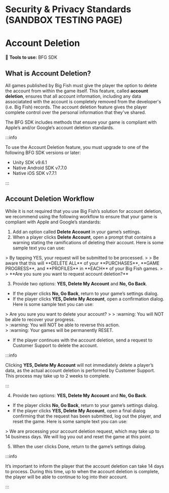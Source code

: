 # Security & Privacy Standards (SANDBOX TESTING PAGE)

# Account Deletion

:small_blue_diamond: **Tools to use:** BFG SDK

## What is Account Deletion? 

All games published by Big Fish must give the player the option to delete the account from within the game itself. This feature, called **account deletion**, ensures that all account information, including any data associatated with the account is completely removed from the developer's (i.e. Big Fish) records. The account deletion feature gives the player complete control over the personal information that they've shared. 

The BFG SDK includes methods that ensure your game is compliant with Apple’s and/or Google’s account deletion standards.

:::info

To use the Account Deletion feature, you must upgrade to one of the following BFG SDK versions or later:

- Unity SDK v9.6.1
- Native Android SDK v7.7.0
- Native iOS SDK v7.7.1

:::

## Account Deletion Workflow 

While it is not required that you use Big Fish’s solution for account deletion, we recommend using the following workflow to ensure that your game is compliant with Apple and Google’s standards:

1. Add an option called **Delete Account** in your game’s settings.
2. When a player clicks **Delete Account**, open a prompt that contains a warning stating the ramifications of deleting their account. Here is some sample text you can use:

<div style={{marginLeft: '50px' }}>
> By tapping <span style={{color: 'red'}}>YES</span>, your request will be submitted to be processed.
>
> Be aware that this will **DELETE ALL** of your **PURCHASES**, **GAME PROGRESS**, and **PROFILES** in **EACH** of your Big Fish games.
>
> **Are you sure you want to request account deletion?**
</div>

3. Provide two options: **YES, Delete My Account** and **No, Go Back**.
  - If the player clicks **No, Go Back**, return to your game’s settings dialog.
  - If the player clicks **YES, Delete My Account**, open a confirmation dialog. Here is some sample text you can use:

<div style={{marginLeft: '50px' }}>
> Are you sure you want to delete your account?
>
> :warning: You will NOT be able to recover your progress. <br />
> :warning: You will NOT be able to reverse this action. <br />
> :warning: Your games will be permanently RESET.
</div>

  - If the player continues with the account deletion, send a request to Customer Support to delete the account.

:::info 

Clicking **YES, Delete My Account** will not immediately delete a player’s data, as the actual account deletion is performed by Customer Support. This process may take up to 2 weeks to complete.

:::

4. Provide two options: **YES, Delete My Account** and **No, Go Back**.
  - If the player clicks **No, Go Back**, return to your game’s settings dialog.
  - If the player clicks **YES, Delete My Account**, open a final dialog confirming that the request has been submitted, log out the player, and reset the game. Here is some sample text you can use:

<div style={{marginLeft: '50px' }}>
> We are processing your account deletion request, which may take up to 14 business days. We will log you out and reset the game at this point.
</div>

5. When the user clicks Done, return to the game’s settings dialog.

:::info 

It’s important to inform the player that the account deletion can take 14 days to process. During this time, up to when the account deletion is complete, the player will be able to continue to log into their account.

:::

